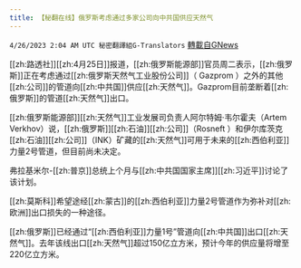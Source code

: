 ```yaml
---
title: 【秘翻在线】俄罗斯考虑通过多家公司向中共国供应天然气
---
```

`4/26/2023 2:04 AM UTC 秘密翻譯組G-Translators` [轉載自GNews](https://gnews.org/articles/1252931)

[[zh:路透社]][[zh:4月25日]]报道，[[zh:俄罗斯能源部]]官员周二表示，[[zh:俄罗斯]]正在考虑通过[[zh:俄罗斯天然气工业股份公司]]（ Gazprom ）之外的其他[[zh:公司]]的管道向[[zh:中共国]]供应[[zh:天然气]]。Gazprom目前垄断着[[zh:俄罗斯]]的管道[[zh:天然气]]出口。

[[zh:俄罗斯能源部]][[zh:天然气]]工业发展司负责人阿尔特姆·韦尔霍夫（Artem Verkhov）说，[[zh:俄罗斯]][[zh:石油]][[zh:公司]]（Rosneft ）和伊尔库茨克[[zh:石油]][[zh:公司]]（INK）矿藏的[[zh:天然气]]可用于未来的[[zh:西伯利亚]]力量2号管道，但目前尚未决定。

弗拉基米尔\-[[zh:普京]]总统上个月与[[zh:中共国国家主席]][[zh:习近平]]讨论了该计划。

[[zh:莫斯科]]希望途经[[zh:蒙古]]的[[zh:西伯利亚]]力量2号管道作为弥补对[[zh:欧洲]]出口损失的一种途径。

[[zh:俄罗斯]]已经通过“[[zh:西伯利亚]]力量1号”管道向[[zh:中共国]]出口[[zh:天然气]]。去年该线出口[[zh:天然气]]超过150亿立方米，预计今年的供应量将增至220亿立方米。
